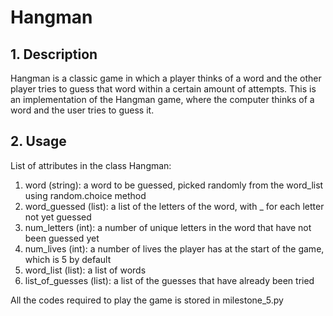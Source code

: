 # Hangman

## 1. Description
Hangman is a classic game in which a player thinks of a word and the other player tries to guess that word within a certain amount of attempts. This is an implementation of the Hangman game, where the computer thinks of a word and the user tries to guess it. 

## 2. Usage 
List of attributes in the class Hangman:
1. word (string): a word to be guessed, picked randomly from the word_list using random.choice method
2. word_guessed (list): a list of the letters of the word, with _ for each letter not yet guessed
3. num_letters (int): a number of unique letters in the word that have not been guessed yet
4. num_lives (int): a number of lives the player has at the start of the game, which is 5 by default
5. word_list (list): a list of words
6. list_of_guesses (list): a list of the guesses that have already been tried

All the codes required to play the game is stored in milestone_5.py

